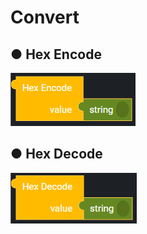 # Convert

## ● Hex Encode

![](../../.gitbook/assets/image%20%28122%29.png)

## ● Hex Decode

![](../../.gitbook/assets/image%20%28165%29.png)



